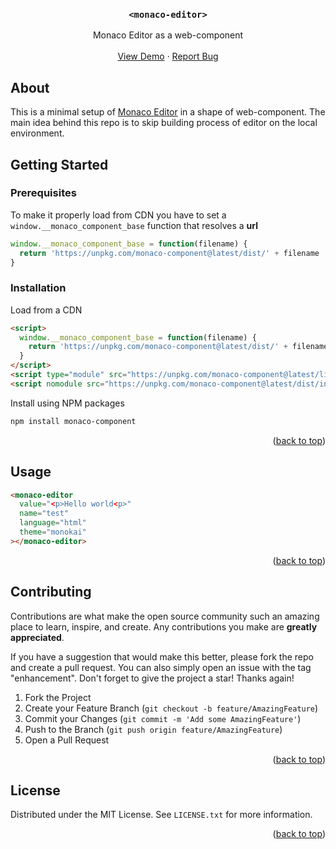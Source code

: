 <a name="readme-top"></a>

<div align="center">

  <h3 align="center"><code>&#60;monaco-editor&#62;</code></h3>

  <p align="center">
    Monaco Editor as a web-component
    <br />
    <br />
    <a href="https://github.com/othneildrew/Best-README-Template">View Demo</a>
    ·
    <a href="https://github.com/Uscreen-video/monaco-component/issues">Report Bug</a>
  </p>
</div>

## About

This is a minimal setup of [Monaco Editor](https://microsoft.github.io/monaco-editor/) in a shape of web-component. The main idea behind this repo is to skip building process of editor on the local environment.


<!-- GETTING STARTED -->
## Getting Started

### Prerequisites

To make it properly load from CDN you have to set a `window.__monaco_component_base` function that resolves a **url**

```javascript
window.__monaco_component_base = function(filename) {
  return 'https://unpkg.com/monaco-component@latest/dist/' + filename
}
```

### Installation

Load from a CDN
```html
<script>
  window.__monaco_component_base = function(filename) {
    return 'https://unpkg.com/monaco-component@latest/dist/' + filename
  }
</script>
<script type="module" src="https://unpkg.com/monaco-component@latest/lib/monaco-component.js"></script>
<script nomodule src="https://unpkg.com/monaco-component@latest/dist/index.js"></script>
```
Install using NPM packages
```sh
npm install monaco-component
```

<p align="right">(<a href="#readme-top">back to top</a>)</p>



<!-- USAGE EXAMPLES -->
## Usage

```html
<monaco-editor
  value="<p>Hello world<p>"
  name="test"
  language="html"
  theme="monokai"
></monaco-editor>
```
<p align="right">(<a href="#readme-top">back to top</a>)</p>

<!-- CONTRIBUTING -->
## Contributing

Contributions are what make the open source community such an amazing place to learn, inspire, and create. Any contributions you make are **greatly appreciated**.

If you have a suggestion that would make this better, please fork the repo and create a pull request. You can also simply open an issue with the tag "enhancement".
Don't forget to give the project a star! Thanks again!

1. Fork the Project
2. Create your Feature Branch (`git checkout -b feature/AmazingFeature`)
3. Commit your Changes (`git commit -m 'Add some AmazingFeature'`)
4. Push to the Branch (`git push origin feature/AmazingFeature`)
5. Open a Pull Request

<p align="right">(<a href="#readme-top">back to top</a>)</p>



<!-- LICENSE -->
## License

Distributed under the MIT License. See `LICENSE.txt` for more information.

<p align="right">(<a href="#readme-top">back to top</a>)</p>
